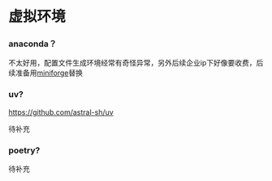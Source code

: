 # 虚拟环境

### anaconda？

不太好用，配置文件生成环境经常有奇怪异常，另外后续企业ip下好像要收费，后续准备用<a href="https://conda-forge.org/miniforge/">miniforge</a>替换

### uv?

<a href="https://github.com/astral-sh/uv">https://github.com/astral-sh/uv</a>

待补充

### poetry?

待补充